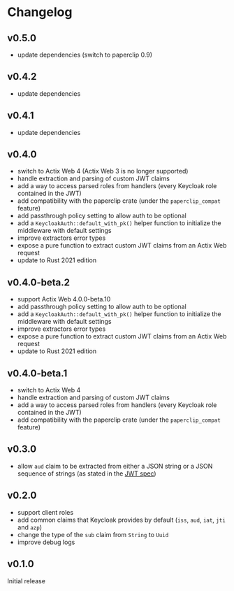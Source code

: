 # Changelog

## v0.5.0

- update dependencies (switch to paperclip 0.9)

## v0.4.2

- update dependencies

## v0.4.1

- update dependencies

## v0.4.0

- switch to Actix Web 4 (Actix Web 3 is no longer supported)
- handle extraction and parsing of custom JWT claims
- add a way to access parsed roles from handlers (every Keycloak role contained in the JWT)
- add compatibility with the paperclip crate (under the `paperclip_compat` feature)
- add passthrough policy setting to allow auth to be optional
- add a `KeycloakAuth::default_with_pk()` helper function to initialize the middleware with default settings
- improve extractors error types
- expose a pure function to extract custom JWT claims from an Actix Web request
- update to Rust 2021 edition

## v0.4.0-beta.2

- support Actix Web 4.0.0-beta.10
- add passthrough policy setting to allow auth to be optional
- add a `KeycloakAuth::default_with_pk()` helper function to initialize the middleware with default settings
- improve extractors error types
- expose a pure function to extract custom JWT claims from an Actix Web request
- update to Rust 2021 edition

## v0.4.0-beta.1

- switch to Actix Web 4
- handle extraction and parsing of custom JWT claims
- add a way to access parsed roles from handlers (every Keycloak role contained in the JWT)
- add compatibility with the paperclip crate (under the `paperclip_compat` feature)

## v0.3.0

- allow `aud` claim to be extracted from either a JSON string or a JSON sequence of strings (as stated in the [JWT spec](https://tools.ietf.org/html/rfc7519#section-4.1.3))

## v0.2.0

- support client roles
- add common claims that Keycloak provides by default (`iss`, `aud`, `iat`, `jti` and `azp`)
- change the type of the `sub` claim from `String` to `Uuid`
- improve debug logs

## v0.1.0

Initial release
